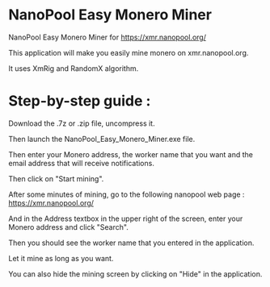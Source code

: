 # NanoPool Easy Monero Miner
NanoPool Easy Monero Miner for https://xmr.nanopool.org/

This application will make you easily mine monero on xmr.nanopool.org.

It uses XmRig and RandomX algorithm.

# Step-by-step guide :

Download the .7z or .zip file, uncompress it.

Then launch the NanoPool_Easy_Monero_Miner.exe file.

Then enter your Monero address, the worker name that you want and the email address that will receive notifications.

Then click on "Start mining".

After some minutes of mining, go to the following nanopool web page : https://xmr.nanopool.org/

And in the Address textbox in the upper right of the screen, enter your Monero address and click "Search".

Then you should see the worker name that you entered in the application.

Let it mine as long as you want.

You can also hide the mining screen by clicking on "Hide" in the application.

